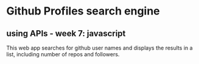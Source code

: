 <h1>Github Profiles search engine</h1>

<h2>using APIs - week 7: javascript</h2>

This web app searches for github user names and displays the results in a list, including number of repos and followers.